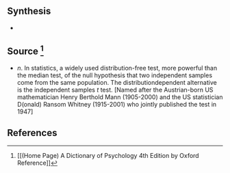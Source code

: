 ## Synthesis
- 
## Source [^1]
- $n$. In statistics, a widely used distribution-free test, more powerful than the median test, of the null hypothesis that two independent samples come from the same population. The distributiondependent alternative is the independent samples $t$ test. \[Named after the Austrian-born US mathematician Henry Berthold Mann (1905-2000) and the US statistician D(onald) Ransom Whitney (1915-2001) who jointly published the test in 1947]
## References

[^1]: [[(Home Page) A Dictionary of Psychology 4th Edition by Oxford Reference]]